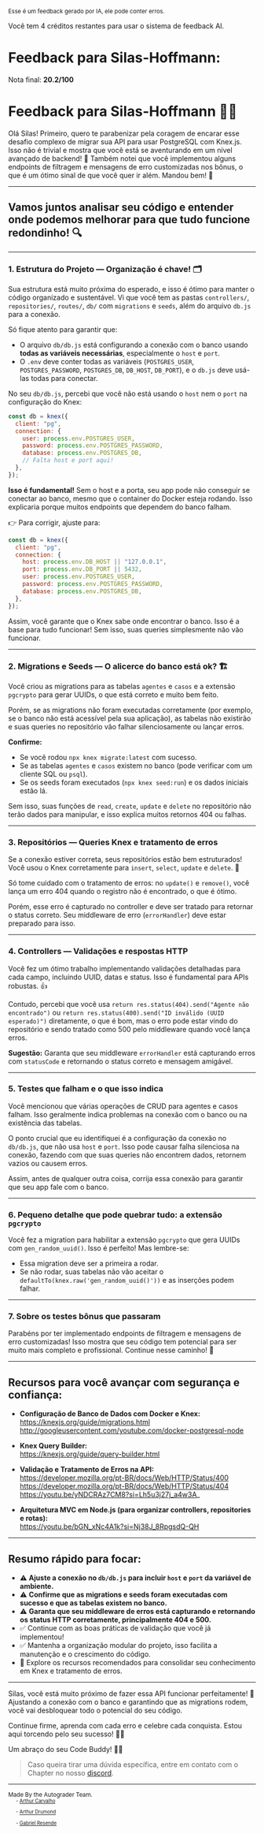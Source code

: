 <sup>Esse é um feedback gerado por IA, ele pode conter erros.</sup>

Você tem 4 créditos restantes para usar o sistema de feedback AI.

# Feedback para Silas-Hoffmann:

Nota final: **20.2/100**

# Feedback para Silas-Hoffmann 🚓✨

Olá Silas! Primeiro, quero te parabenizar pela coragem de encarar esse desafio complexo de migrar sua API para usar PostgreSQL com Knex.js. Isso não é trivial e mostra que você está se aventurando em um nível avançado de backend! 🎉 Também notei que você implementou alguns endpoints de filtragem e mensagens de erro customizadas nos bônus, o que é um ótimo sinal de que você quer ir além. Mandou bem! 👏

---

## Vamos juntos analisar seu código e entender onde podemos melhorar para que tudo funcione redondinho! 🔍

---

### 1. Estrutura do Projeto — Organização é chave! 🗂️

Sua estrutura está muito próxima do esperado, e isso é ótimo para manter o código organizado e sustentável. Vi que você tem as pastas `controllers/`, `repositories/`, `routes/`, `db/` com `migrations` e `seeds`, além do arquivo `db.js` para a conexão.

Só fique atento para garantir que:

- O arquivo `db/db.js` está configurando a conexão com o banco usando **todas as variáveis necessárias**, especialmente o `host` e `port`.
- O `.env` deve conter todas as variáveis (`POSTGRES_USER`, `POSTGRES_PASSWORD`, `POSTGRES_DB`, `DB_HOST`, `DB_PORT`), e o `db.js` deve usá-las todas para conectar.

No seu `db/db.js`, percebi que você não está usando o `host` nem o `port` na configuração do Knex:

```js
const db = knex({
  client: "pg",
  connection: {
    user: process.env.POSTGRES_USER,
    password: process.env.POSTGRES_PASSWORD,
    database: process.env.POSTGRES_DB,
    // Falta host e port aqui!
  },
});
```

**Isso é fundamental!** Sem o host e a porta, seu app pode não conseguir se conectar ao banco, mesmo que o container do Docker esteja rodando. Isso explicaria porque muitos endpoints que dependem do banco falham.

👉 Para corrigir, ajuste para:

```js
const db = knex({
  client: "pg",
  connection: {
    host: process.env.DB_HOST || "127.0.0.1",
    port: process.env.DB_PORT || 5432,
    user: process.env.POSTGRES_USER,
    password: process.env.POSTGRES_PASSWORD,
    database: process.env.POSTGRES_DB,
  },
});
```

Assim, você garante que o Knex sabe onde encontrar o banco. Isso é a base para tudo funcionar! Sem isso, suas queries simplesmente não vão funcionar.

---

### 2. Migrations e Seeds — O alicerce do banco está ok? 🏗️

Você criou as migrations para as tabelas `agentes` e `casos` e a extensão `pgcrypto` para gerar UUIDs, o que está correto e muito bem feito.

Porém, se as migrations não foram executadas corretamente (por exemplo, se o banco não está acessível pela sua aplicação), as tabelas não existirão e suas queries no repositório vão falhar silenciosamente ou lançar erros.

**Confirme:**

- Se você rodou `npx knex migrate:latest` com sucesso.
- Se as tabelas `agentes` e `casos` existem no banco (pode verificar com um cliente SQL ou `psql`).
- Se os seeds foram executados (`npx knex seed:run`) e os dados iniciais estão lá.

Sem isso, suas funções de `read`, `create`, `update` e `delete` no repositório não terão dados para manipular, e isso explica muitos retornos 404 ou falhas.

---

### 3. Repositórios — Queries Knex e tratamento de erros

Se a conexão estiver correta, seus repositórios estão bem estruturados! Você usou o Knex corretamente para `insert`, `select`, `update` e `delete`. 👏

Só tome cuidado com o tratamento de erros: no `update()` e `remove()`, você lança um erro 404 quando o registro não é encontrado, o que é ótimo.

Porém, esse erro é capturado no controller e deve ser tratado para retornar o status correto. Seu middleware de erro (`errorHandler`) deve estar preparado para isso.

---

### 4. Controllers — Validações e respostas HTTP

Você fez um ótimo trabalho implementando validações detalhadas para cada campo, incluindo UUID, datas e status. Isso é fundamental para APIs robustas. 👍

Contudo, percebi que você usa `return res.status(404).send("Agente não encontrado")` ou `return res.status(400).send("ID inválido (UUID esperado)")` diretamente, o que é bom, mas o erro pode estar vindo do repositório e sendo tratado como 500 pelo middleware quando você lança erros.

**Sugestão:** Garanta que seu middleware `errorHandler` está capturando erros com `statusCode` e retornando o status correto e mensagem amigável.

---

### 5. Testes que falham e o que isso indica

Você mencionou que várias operações de CRUD para agentes e casos falham. Isso geralmente indica problemas na conexão com o banco ou na existência das tabelas.

O ponto crucial que eu identifiquei é a configuração da conexão no `db/db.js`, que não usa `host` e `port`. Isso pode causar falha silenciosa na conexão, fazendo com que suas queries não encontrem dados, retornem vazios ou causem erros.

Assim, antes de qualquer outra coisa, corrija essa conexão para garantir que seu app fale com o banco.

---

### 6. Pequeno detalhe que pode quebrar tudo: a extensão `pgcrypto`

Você fez a migration para habilitar a extensão `pgcrypto` que gera UUIDs com `gen_random_uuid()`. Isso é perfeito! Mas lembre-se:

- Essa migration deve ser a primeira a rodar.
- Se não rodar, suas tabelas não vão aceitar o `defaultTo(knex.raw('gen_random_uuid()'))` e as inserções podem falhar.

---

### 7. Sobre os testes bônus que passaram

Parabéns por ter implementado endpoints de filtragem e mensagens de erro customizadas! Isso mostra que seu código tem potencial para ser muito mais completo e profissional. Continue nesse caminho! 🚀

---

## Recursos para você avançar com segurança e confiança:

- **Configuração de Banco de Dados com Docker e Knex:**  
  https://knexjs.org/guide/migrations.html  
  http://googleusercontent.com/youtube.com/docker-postgresql-node

- **Knex Query Builder:**  
  https://knexjs.org/guide/query-builder.html

- **Validação e Tratamento de Erros na API:**  
  https://developer.mozilla.org/pt-BR/docs/Web/HTTP/Status/400  
  https://developer.mozilla.org/pt-BR/docs/Web/HTTP/Status/404  
  https://youtu.be/yNDCRAz7CM8?si=Lh5u3j27j_a4w3A_

- **Arquitetura MVC em Node.js (para organizar controllers, repositories e rotas):**  
  https://youtu.be/bGN_xNc4A1k?si=Nj38J_8RpgsdQ-QH

---

## Resumo rápido para focar:

- ⚠️ **Ajuste a conexão no `db/db.js` para incluir `host` e `port` da variável de ambiente.**  
- ⚠️ **Confirme que as migrations e seeds foram executadas com sucesso e que as tabelas existem no banco.**  
- ⚠️ **Garanta que seu middleware de erros está capturando e retornando os status HTTP corretamente, principalmente 404 e 500.**  
- ✅ Continue com as boas práticas de validação que você já implementou!  
- ✅ Mantenha a organização modular do projeto, isso facilita a manutenção e o crescimento do código.  
- 🎯 Explore os recursos recomendados para consolidar seu conhecimento em Knex e tratamento de erros.

---

Silas, você está muito próximo de fazer essa API funcionar perfeitamente! 🚀 Ajustando a conexão com o banco e garantindo que as migrations rodem, você vai desbloquear todo o potencial do seu código.

Continue firme, aprenda com cada erro e celebre cada conquista. Estou aqui torcendo pelo seu sucesso! 💪😊

Um abraço do seu Code Buddy! 🤖💙

> Caso queira tirar uma dúvida específica, entre em contato com o Chapter no nosso [discord](https://discord.gg/DryuHVnz).



---
<sup>Made By the Autograder Team.</sup><br>&nbsp;&nbsp;&nbsp;&nbsp;<sup><sup>- [Arthur Carvalho](https://github.com/ArthurCRodrigues)</sup></sup><br>&nbsp;&nbsp;&nbsp;&nbsp;<sup><sup>- [Arthur Drumond](https://github.com/drumondpucminas)</sup></sup><br>&nbsp;&nbsp;&nbsp;&nbsp;<sup><sup>- [Gabriel Resende](https://github.com/gnvr29)</sup></sup>